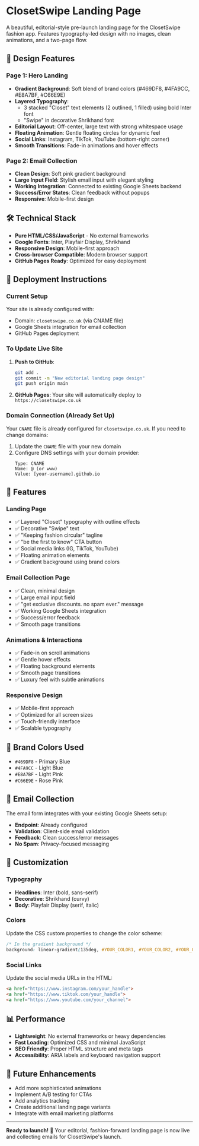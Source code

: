 # ClosetSwipe Landing Page

A beautiful, editorial-style pre-launch landing page for the ClosetSwipe fashion app. Features typography-led design with no images, clean animations, and a two-page flow.

## 🎨 Design Features

### Page 1: Hero Landing
- **Gradient Background**: Soft blend of brand colors (#469DF8, #4FA9CC, #E8A7BF, #C66E9E)
- **Layered Typography**: 
  - 3 stacked "Closet" text elements (2 outlined, 1 filled) using bold Inter font
  - "Swipe" in decorative Shrikhand font
- **Editorial Layout**: Off-center, large text with strong whitespace usage
- **Floating Animation**: Gentle floating circles for dynamic feel
- **Social Links**: Instagram, TikTok, YouTube (bottom-right corner)
- **Smooth Transitions**: Fade-in animations and hover effects

### Page 2: Email Collection
- **Clean Design**: Soft pink gradient background
- **Large Input Field**: Stylish email input with elegant styling
- **Working Integration**: Connected to existing Google Sheets backend
- **Success/Error States**: Clean feedback without popups
- **Responsive**: Mobile-first design

## 🛠 Technical Stack

- **Pure HTML/CSS/JavaScript** - No external frameworks
- **Google Fonts**: Inter, Playfair Display, Shrikhand
- **Responsive Design**: Mobile-first approach
- **Cross-browser Compatible**: Modern browser support
- **GitHub Pages Ready**: Optimized for easy deployment

## 🚀 Deployment Instructions

### Current Setup
Your site is already configured with:
- Domain: `closetswipe.co.uk` (via CNAME file)
- Google Sheets integration for email collection
- GitHub Pages deployment

### To Update Live Site
1. **Push to GitHub**:
   ```bash
   git add .
   git commit -m "New editorial landing page design"
   git push origin main
   ```

2. **GitHub Pages**: Your site will automatically deploy to `https://closetswipe.co.uk`

### Domain Connection (Already Set Up)
Your `CNAME` file is already configured for `closetswipe.co.uk`. If you need to change domains:

1. Update the `CNAME` file with your new domain
2. Configure DNS settings with your domain provider:
   ```
   Type: CNAME
   Name: @ (or www)
   Value: [your-username].github.io
   ```

## 📱 Features

### Landing Page
- ✅ Layered "Closet" typography with outline effects
- ✅ Decorative "Swipe" text
- ✅ "Keeping fashion circular" tagline
- ✅ "be the first to know" CTA button
- ✅ Social media links (IG, TikTok, YouTube)
- ✅ Floating animation elements
- ✅ Gradient background using brand colors

### Email Collection Page
- ✅ Clean, minimal design
- ✅ Large email input field
- ✅ "get exclusive discounts. no spam ever." message
- ✅ Working Google Sheets integration
- ✅ Success/error feedback
- ✅ Smooth page transitions

### Animations & Interactions
- ✅ Fade-in on scroll animations
- ✅ Gentle hover effects
- ✅ Floating background elements
- ✅ Smooth page transitions
- ✅ Luxury feel with subtle animations

### Responsive Design
- ✅ Mobile-first approach
- ✅ Optimized for all screen sizes
- ✅ Touch-friendly interface
- ✅ Scalable typography

## 🎯 Brand Colors Used

- `#469DF8` - Primary Blue
- `#4FA9CC` - Light Blue  
- `#E8A7BF` - Light Pink
- `#C66E9E` - Rose Pink

## 📧 Email Collection

The email form integrates with your existing Google Sheets setup:
- **Endpoint**: Already configured
- **Validation**: Client-side email validation
- **Feedback**: Clean success/error messages
- **No Spam**: Privacy-focused messaging

## 🔧 Customization

### Typography
- **Headlines**: Inter (bold, sans-serif)
- **Decorative**: Shrikhand (curvy)
- **Body**: Playfair Display (serif, italic)

### Colors
Update the CSS custom properties to change the color scheme:
```css
/* In the gradient background */
background: linear-gradient(135deg, #YOUR_COLOR1, #YOUR_COLOR2, #YOUR_COLOR3, #YOUR_COLOR4);
```

### Social Links
Update the social media URLs in the HTML:
```html
<a href="https://www.instagram.com/your_handle">
<a href="https://www.tiktok.com/your_handle">
<a href="https://www.youtube.com/your_channel">
```

## 📊 Performance

- **Lightweight**: No external frameworks or heavy dependencies
- **Fast Loading**: Optimized CSS and minimal JavaScript
- **SEO Friendly**: Proper HTML structure and meta tags
- **Accessibility**: ARIA labels and keyboard navigation support

## 🔄 Future Enhancements

- Add more sophisticated animations
- Implement A/B testing for CTAs
- Add analytics tracking
- Create additional landing page variants
- Integrate with email marketing platforms

---

**Ready to launch!** 🚀 Your editorial, fashion-forward landing page is now live and collecting emails for ClosetSwipe's launch.